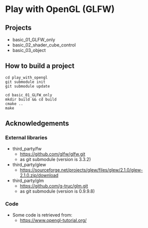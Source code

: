 # Play with OpenGL (GLFW)
## Projects
- basic_01_GLFW_only
- basic_02_shader_cube_control
- basic_03_object

## How to build a project
```
cd play_with_opengl
git submodule init
git submodule update

cd basic_01_GLFW_only
mkdir build && cd build
cmake ..
make
```

## Acknowledgements
### External libraries
- third_party/fw
	- https://github.com/glfw/glfw.git
	- as git submodule (version is 3.3.2)
- third_party/glew
	- https://sourceforge.net/projects/glew/files/glew/2.1.0/glew-2.1.0.zip/download
- third_party/glm
	- https://github.com/g-truc/glm.git
	- as git submodule (version is 0.9.9.8)

### Code
- Some code is retrieved from:
	- https://www.opengl-tutorial.org/


